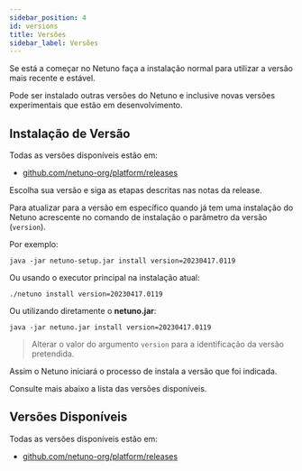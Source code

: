 ```yaml
---
sidebar_position: 4
id: versions
title: Versões
sidebar_label: Versões
---
```


Se está a começar no Netuno faça a instalação normal para utilizar a versão mais recente e estável.

Pode ser instalado outras versões do Netuno e inclusive novas versões experimentais que estão em desenvolvimento.

## Instalação de Versão

Todas as versões disponíveis estão em:

- [github.com/netuno-org/platform/releases](https://github.com/netuno-org/platform/releases)

Escolha sua versão e siga as etapas descritas nas notas da release.

Para atualizar para a versão em específico quando já tem uma instalação do Netuno acrescente no comando de instalação o parâmetro da versão (`version`).

Por exemplo:

```
java -jar netuno-setup.jar install version=20230417.0119
```

Ou usando o executor principal na instalação atual:

```
./netuno install version=20230417.0119
```

Ou utilizando diretamente o **netuno.jar**:

```
java -jar netuno.jar install version=20230417.0119
```

> Alterar o valor do argumento `version` para a identificação da versão pretendida.

Assim o Netuno iniciará o processo de instala a versão que foi indicada.

Consulte mais abaixo a lista das versões disponíveis.

## Versões Disponíveis

Todas as versões disponíveis estão em:

- [github.com/netuno-org/platform/releases](https://github.com/netuno-org/platform/releases)
